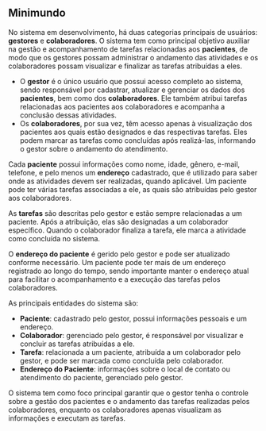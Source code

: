 ## Minimundo

No sistema em desenvolvimento, há duas categorias principais de usuários: **gestores** e **colaboradores**. O sistema tem como principal objetivo auxiliar na gestão e acompanhamento de tarefas relacionadas aos **pacientes**, de modo que os gestores possam administrar o andamento das atividades e os colaboradores possam visualizar e finalizar as tarefas atribuídas a eles.

- O **gestor** é o único usuário que possui acesso completo ao sistema, sendo responsável por cadastrar, atualizar e gerenciar os dados dos **pacientes**, bem como dos **colaboradores**. Ele também atribui tarefas relacionadas aos pacientes aos colaboradores e acompanha a conclusão dessas atividades. 
- Os **colaboradores**, por sua vez, têm acesso apenas à visualização dos pacientes aos quais estão designados e das respectivas tarefas. Eles podem marcar as tarefas como concluídas após realizá-las, informando o gestor sobre o andamento do atendimento.

Cada **paciente** possui informações como nome, idade, gênero, e-mail, telefone, e pelo menos um **endereço** cadastrado, que é utilizado para saber onde as atividades devem ser realizadas, quando aplicável. Um paciente pode ter várias tarefas associadas a ele, as quais são atribuídas pelo gestor aos colaboradores.

As **tarefas** são descritas pelo gestor e estão sempre relacionadas a um paciente. Após a atribuição, elas são designadas a um colaborador específico. Quando o colaborador finaliza a tarefa, ele marca a atividade como concluída no sistema. 

O **endereço do paciente** é gerido pelo gestor e pode ser atualizado conforme necessário. Um paciente pode ter mais de um endereço registrado ao longo do tempo, sendo importante manter o endereço atual para facilitar o acompanhamento e a execução das tarefas pelos colaboradores.

As principais entidades do sistema são:
- **Paciente**: cadastrado pelo gestor, possui informações pessoais e um endereço.
- **Colaborador**: gerenciado pelo gestor, é responsável por visualizar e concluir as tarefas atribuídas a ele.
- **Tarefa**: relacionada a um paciente, atribuída a um colaborador pelo gestor, e pode ser marcada como concluída pelo colaborador.
- **Endereço do Paciente**: informações sobre o local de contato ou atendimento do paciente, gerenciado pelo gestor.

O sistema tem como foco principal garantir que o gestor tenha o controle sobre a gestão dos pacientes e o andamento das tarefas realizadas pelos colaboradores, enquanto os colaboradores apenas visualizam as informações e executam as tarefas.